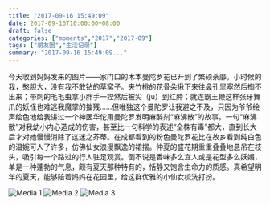 ```yaml
---
title: "2017-09-16 15:49:09"
date: 2017-09-16T10:00:00+08:00
draft: false
categories: ["moments","2017","2017-09"]
tags: ["朋友圈","生活记录"]
summary: "2017-09-16 15:49:09..."
---
```


今天收到妈妈发来的图片——家门口的木本曼陀罗花已开到了繁硕荼靡。小时候的我，憨胆大，没有我不敢钻的草窝子。夹竹桃的花骨朵揪下来往鼻孔里塞然后掏不出来；带刺的毛毛虫拿小胖手一捏然后被尖（jū）到红肿；就连霸王鞭这样张牙舞爪的妖怪也难逃我魔掌的摧残……但唯独这个曼陀罗让我避之不及，只因为爷爷绘声绘色地给我讲过一个神医华佗用曼陀罗发明麻醉剂“麻沸散”的故事。一句“麻沸散”对我幼小内心造成的伤害，甚至比一句科学的表述“全株有毒”都大，直到长大后才对她慢慢消除了这迷之芥蒂。在成都看到的粉色曼陀罗花比在故乡看到纯白色的温婉可人了许多，仿佛仙女浪漫飘逸的裙摆。仲夏的盛花期重重叠叠地悬吊在枝头，吸引每一个路过的行人驻足观赏。倒不说是香味多么宜人或是花型多么妖媚，单是一种蓬勃的气息，颇有夏天那种特有的，恬静又饱含生命力的质感。真希望明年的夏天，能够陪着妈妈在花园里，给这群优雅的小仙女梳洗打扮。

![Media 1](/Moments/photos/2017-09-16/201709161549090.jpg)
![Media 2](/Moments/photos/2017-09-16/201709161549091.jpg)
![Media 3](/Moments/photos/2017-09-16/201709161549092.jpg)

